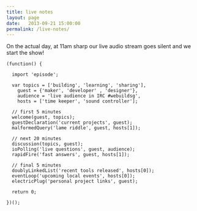 ```yaml
---
title: live notes
layout: page
date:   2013-09-21 15:00:00
permalink: /live-notes/
---
```

On the actual day, at 11am sharp our live audio stream goes silent and we start the show!

<pre><code class="language-javascript">(function() {

  import 'episode';

  var topics = ['building', 'learning', 'sharing'],
    guest = {'maker', 'developer' , 'designer'},
    audience = 'live audience in IRC #webuildsg',
    hosts = ['time keeper', 'sound controller'];

  // first 5 minutes
  welcome(guest, topics);
  guestDeclaration('current projects', guest);
  malformedQuery('lame riddle', guest, hosts[1]);

  // next 20 minutes
  discussion(topics, guest);
  ioPolling('live questions', guest, audience);
  rapidFire('fast answers', guest, hosts[1]);

  // final 5 minutes
  doublyLinkedList('recent tools released', hosts[0]);
  eventLoop('upcoming local events', hosts[0]);
  electricPlug('personal project links', guest);

  return 0;

})();</code>
</pre>
